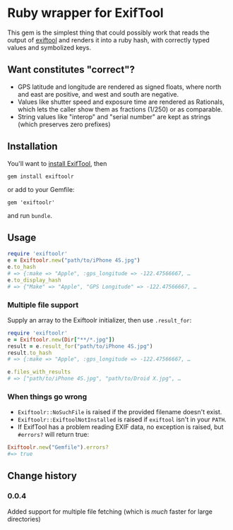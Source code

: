 # Ruby wrapper for ExifTool

This gem is the simplest thing that could possibly work that
reads the output of [exiftool](http://www.sno.phy.queensu.ca/~phil/exiftool)
and renders it into a ruby hash, with correctly typed values and symbolized keys.

## Want constitutes "correct"?

* GPS latitude and longitude are rendered as signed floats,
  where north and east are positive, and west and south are negative.
* Values like shutter speed and exposure time are rendered as Rationals,
  which lets the caller show them as fractions (1/250) or as comparable.
* String values like "interop" and "serial number" are kept as strings
  (which preserves zero prefixes)

## Installation

You'll want to [install ExifTool](http://www.sno.phy.queensu.ca/~phil/exiftool/install.html), then

```
gem install exiftoolr
```

or add to your Gemfile:

```
gem 'exiftoolr'
```

and run ```bundle```.

## Usage

```ruby
require 'exiftoolr'
e = Exiftoolr.new("path/to/iPhone 4S.jpg")
e.to_hash
# => {:make => "Apple", :gps_longitude => -122.47566667, …
e.to_display_hash
# => {"Make" => "Apple", "GPS Longitude" => -122.47566667, …
```

### Multiple file support

Supply an array to the Exiftoolr initializer, then use ```.result_for```:

```ruby
require 'exiftoolr'
e = Exiftoolr.new(Dir["**/*.jpg"])
result = e.result_for("path/to/iPhone 4S.jpg")
result.to_hash
# => {:make => "Apple", :gps_longitude => -122.47566667, …

e.files_with_results
# => ["path/to/iPhone 4S.jpg", "path/to/Droid X.jpg", …
```

### When things go wrong

* ```Exiftoolr::NoSuchFile``` is raised if the provided filename doesn't exist.
* ```Exiftoolr::ExiftoolNotInstalled``` is raised if ```exiftool``` isn't in your ```PATH```.
* If ExifTool has a problem reading EXIF data, no exception is raised, but ```#errors?``` will return true:

```ruby
Exiftoolr.new("Gemfile").errors?
#=> true
```

## Change history

### 0.0.4

Added support for multiple file fetching (which is *much* faster for large directories)
